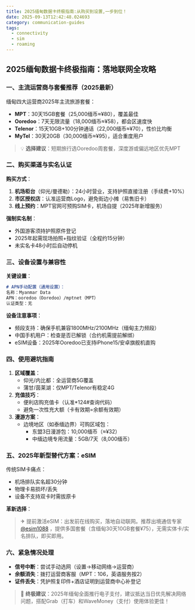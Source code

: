 ```yaml
---
title: 2025缅甸数据卡终极指南:从购买到设置,一步到位！
date: 2025-09-13T12:42:48.024693
category: communication-guides
tags:
  - connectivity
  - sim
  - roaming
---
```


## 2025缅甸数据卡终极指南：落地联网全攻略

### 一、主流运营商与套餐推荐（2025最新）
缅甸四大运营商2025年主流旅游套餐：
- **MPT**：30天15GB套餐（25,000缅币≈¥80），覆盖最佳
- **Ooredoo**：7天无限流量（18,000缅币≈¥58），都会区速度快
- **Telenor**：15天10GB+100分钟通话（22,000缅币≈¥70），性价比均衡
- **MyTel**：30天20GB（30,000缅币≈¥95），适合重度用户

> 💡 **选择建议**：短期旅行选Ooredoo周套餐，深度游或偏远地区优先MPT

### 二、购买渠道与实名认证
**购买方式**：
1. **机场柜台**（仰光/曼德勒）：24小时营业，支持护照直接注册（手续费+10%）
2. **市区授权店**：认准运营商Logo，避免街边小摊（易售旧卡）
3. **线上预约**：MPT官网可预购SIM卡，机场自提（2025年新增服务）

**强制实名制**：
- 外国游客须持护照原件登记
- 2025年起需现场拍照+指纹验证（全程约15分钟）
- 未实名卡48小时后自动停机

### 三、设备设置与兼容性
**关键设置**：
```markdown
# APN手动配置（通用设置）：
名称：Myanmar Data
APN：ooredoo（Ooredoo）/mptnet（MPT）
认证类型：无
```
**设备注意事项**：
- 频段支持：确保手机兼容1800MHz/2100MHz（缅甸主力频段）
- 中国手机用户：检查是否已解锁（合约机需提前解绑）
- eSIM设备：2025年Ooredoo已支持iPhone15/安卓旗舰机直购

### 四、使用避坑指南
1. **区域覆盖**：
   - 仰光/内比都：全运营商5G覆盖
   - 蒲甘/茵莱湖：仅MPT/Telenor有稳定4G
2. **充值技巧**：
   - 便利店购充值卡（认准*124#查询代码）
   - 避免一次性充大额（卡有效期=余额有效期）
3. **漫游方案**：
   - 边境地区（如泰缅边界）可购区域包：
     - 东盟3日漫游包：10,000缅币（≈¥32）
     - 中缅边境专用流量：5GB/7天（8,000缅币）

### 五、2025年新型替代方案：eSIM
传统SIM卡痛点：
- 机场排队实名超30分钟
- 物理卡易损坏/丢失
- 设备不支持双卡时需拔原卡

**革新选择**：
> ✈ 提前激活eSIM：出发前在线购买，落地自动联网。推荐出境通信专家 [@esim1088](https://t.me/s/esim1088) ，提供多国套餐（含缅甸30天10GB套餐¥75），无需实体卡/实名排队，即买即用。

### 六、紧急情况处理
- **信号中断**：尝试手动选网（设置→移动网络→运营商）
- **余额消失**：拨打运营商客服（MPT：106，英语服务按2）
- **证件丢失**：凭护照复印件+酒店证明到运营商中心补登记

> 📌 **终极建议**：2025年缅甸全面推行电子支付，建议抵达当日优先解决网络问题，搭配Grab（打车）和WaveMoney（支付）使用体验更佳！
